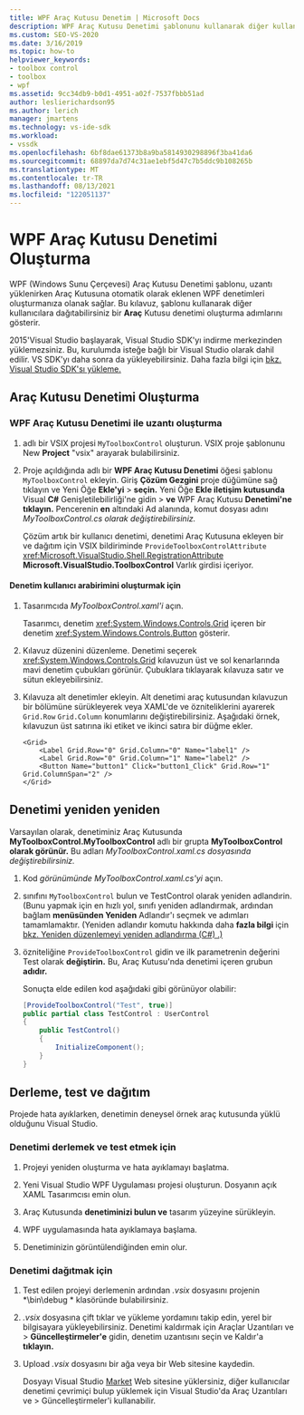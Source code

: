 ```yaml
---
title: WPF Araç Kutusu Denetim | Microsoft Docs
description: WPF Araç Kutusu Denetimi şablonunu kullanarak diğer kullanıcılara dağıtabilirsiniz bir Araç Kutusu denetimi oluşturma hakkında bilgi edinebilirsiniz.
ms.custom: SEO-VS-2020
ms.date: 3/16/2019
ms.topic: how-to
helpviewer_keywords:
- toolbox control
- toolbox
- wpf
ms.assetid: 9cc34db9-b0d1-4951-a02f-7537fbbb51ad
author: leslierichardson95
ms.author: lerich
manager: jmartens
ms.technology: vs-ide-sdk
ms.workload:
- vssdk
ms.openlocfilehash: 6bf8dae61373b8a9ba5814930298896f3ba41da6
ms.sourcegitcommit: 68897da7d74c31ae1ebf5d47c7b5ddc9b108265b
ms.translationtype: MT
ms.contentlocale: tr-TR
ms.lasthandoff: 08/13/2021
ms.locfileid: "122051137"
---
```

# <a name="create-a-wpf-toolbox-control"></a>WPF Araç Kutusu Denetimi Oluşturma

WPF (Windows Sunu Çerçevesi) Araç Kutusu Denetimi şablonu, uzantı yüklenirken Araç  Kutusuna otomatik olarak eklenen WPF denetimleri oluşturmanıza olanak sağlar. Bu kılavuz, şablonu kullanarak diğer kullanıcılara dağıtabilirsiniz bir **Araç** Kutusu denetimi oluşturma adımlarını gösterir.

2015'Visual Studio başlayarak, Visual Studio SDK'yı indirme merkezinden yüklemezsiniz. Bu, kurulumda isteğe bağlı bir Visual Studio olarak dahil edilir. VS SDK'yı daha sonra da yükleyebilirsiniz. Daha fazla bilgi için [bkz. Visual Studio SDK'sı yükleme.](../extensibility/installing-the-visual-studio-sdk.md)

## <a name="create-the-toolbox-control"></a>Araç Kutusu Denetimi Oluşturma

### <a name="create-an-extension-with-a-wpf-toolbox-control"></a>WPF Araç Kutusu Denetimi ile uzantı oluşturma

1. adlı bir VSIX projesi `MyToolboxControl` oluşturun. VSIX proje şablonunu New **Project** "vsix" arayarak bulabilirsiniz.

2. Proje açıldığında adlı bir **WPF Araç Kutusu Denetimi** öğesi şablonu `MyToolboxControl` ekleyin. Giriş **Çözüm Gezgini** proje düğümüne sağ tıklayın ve Yeni Öğe **Ekle'yi**  >  **seçin.** Yeni Öğe **Ekle iletişim kutusunda** Visual **C#** Genişletilebilirliği'ne gidin  >  **ve** WPF Araç Kutusu **Denetimi'ne tıklayın.** Pencerenin **en** altındaki Ad alanında, komut dosyası adını *MyToolboxControl.cs olarak değiştirebilirsiniz.*

    Çözüm artık bir kullanıcı denetimi, denetimi Araç Kutusuna ekleyen bir ve dağıtım için VSIX bildiriminde `ProvideToolboxControlAttribute` <xref:Microsoft.VisualStudio.Shell.RegistrationAttribute> **Microsoft.VisualStudio.ToolboxControl** Varlık girdisi içeriyor. 

#### <a name="to-create-the-control-ui"></a>Denetim kullanıcı arabirimini oluşturmak için

1. Tasarımcıda *MyToolboxControl.xaml'i* açın.

    Tasarımcı, denetim <xref:System.Windows.Controls.Grid> içeren bir denetim <xref:System.Windows.Controls.Button> gösterir.

2. Kılavuz düzenini düzenleme. Denetimi seçerek <xref:System.Windows.Controls.Grid> kılavuzun üst ve sol kenarlarında mavi denetim çubukları görünür. Çubuklara tıklayarak kılavuza satır ve sütun ekleyebilirsiniz.

3. Kılavuza alt denetimler ekleyin. Alt denetimi araç kutusundan kılavuzun  bir bölümüne sürükleyerek veya XAML'de ve özniteliklerini ayarerek `Grid.Row` `Grid.Column` konumlarını değiştirebilirsiniz. Aşağıdaki örnek, kılavuzun üst satırına iki etiket ve ikinci satıra bir düğme ekler.

    ```xaml
    <Grid>
        <Label Grid.Row="0" Grid.Column="0" Name="label1" />
        <Label Grid.Row="0" Grid.Column="1" Name="label2" />
        <Button Name="button1" Click="button1_Click" Grid.Row="1" Grid.ColumnSpan="2" />
    </Grid>
    ```

## <a name="renaming-the-control"></a>Denetimi yeniden yeniden

 Varsayılan olarak, denetiminiz Araç  Kutusunda **MyToolboxControl.MyToolboxControl** adlı bir grupta **MyToolboxControl olarak görünür.** Bu adları *MyToolboxControl.xaml.cs dosyasında değiştirebilirsiniz.*

1. Kod *görünümünde MyToolboxControl.xaml.cs'yi* açın.

2. sınıfını `MyToolboxControl` bulun ve TestControl olarak yeniden adlandırin. (Bunu yapmak için en hızlı yol, sınıfı yeniden adlandırmak, ardından bağlam **menüsünden Yeniden** Adlandır'ı seçmek ve adımları tamamlamaktır. (Yeniden adlandır komutu hakkında daha **fazla bilgi** için [bkz. Yeniden düzenlemeyi yeniden adlandırma (C#) .)](../ide/reference/rename.md)

3. özniteliğine `ProvideToolboxControl` gidin ve ilk parametrenin değerini Test olarak **değiştirin.** Bu, Araç Kutusu'nda denetimi içeren grubun **adıdır.**

    Sonuçta elde edilen kod aşağıdaki gibi görünüyor olabilir:

    ```csharp
    [ProvideToolboxControl("Test", true)]
    public partial class TestControl : UserControl
    {
        public TestControl()
        {
            InitializeComponent();
        }
    }
    ```

## <a name="build-test-and-deployment"></a>Derleme, test ve dağıtım

 Projede hata ayıklarken, denetimin deneysel örnek  araç kutusunda yüklü olduğunu Visual Studio.

### <a name="to-build-and-test-the-control"></a>Denetimi derlemek ve test etmek için

1. Projeyi yeniden oluşturma ve hata ayıklamayı başlatma.

2. Yeni Visual Studio WPF Uygulaması projesi oluşturun. Dosyanın açık XAML Tasarımcısı emin olun.

3. Araç Kutusunda **denetiminizi bulun ve** tasarım yüzeyine sürükleyin.

4. WPF uygulamasında hata ayıklamaya başlama.

5. Denetiminizin görüntülendiğinden emin olur.

### <a name="to-deploy-the-control"></a>Denetimi dağıtmak için

1. Test edilen projeyi derlemenin ardından *.vsix* dosyasını projenin *\bin\debug \* klasöründe bulabilirsiniz.

2. *.vsix* dosyasına çift tıklar ve yükleme yordamını takip edin, yerel bir bilgisayara yükleyebilirsiniz. Denetimi kaldırmak için Araçlar Uzantıları ve  >  **Güncelleştirmeler'e** gidin, denetim uzantısını seçin ve Kaldır'a **tıklayın.**

3. Upload *.vsix* dosyasını bir ağa veya bir Web sitesine kaydedin.

    Dosyayı Visual Studio [Market](https://marketplace.visualstudio.com/) Web sitesine yüklersiniz, diğer kullanıcılar denetimi çevrimiçi bulup yüklemek için Visual Studio'da Araç Uzantıları ve  >   Güncelleştirmeler'i kullanabilir.
